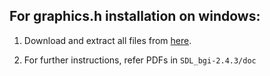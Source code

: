 ## For graphics.h installation on windows:

1. Download and extract all files from [here](https://drive.google.com/drive/folders/1G4E9ewjYdUwH23hxbl6TC6ZHo42f85zR?usp=sharing).

2. For further instructions, refer PDFs in `SDL_bgi-2.4.3/doc`
